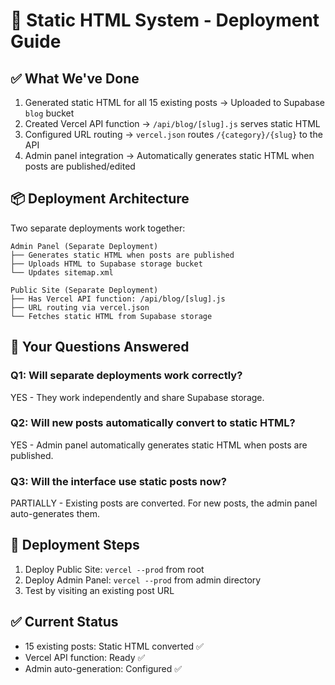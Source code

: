 # 🚀 Static HTML System - Deployment Guide

## ✅ What We've Done

1. Generated static HTML for all 15 existing posts → Uploaded to Supabase `blog` bucket
2. Created Vercel API function → `/api/blog/[slug].js` serves static HTML
3. Configured URL routing → `vercel.json` routes `/{category}/{slug}` to the API
4. Admin panel integration → Automatically generates static HTML when posts are published/edited

## 📦 Deployment Architecture

Two separate deployments work together:

```
Admin Panel (Separate Deployment)
├── Generates static HTML when posts are published
├── Uploads HTML to Supabase storage bucket
└── Updates sitemap.xml

Public Site (Separate Deployment)
├── Has Vercel API function: /api/blog/[slug].js
├── URL routing via vercel.json
└── Fetches static HTML from Supabase storage
```

## 🎯 Your Questions Answered

### Q1: Will separate deployments work correctly?
YES - They work independently and share Supabase storage.

### Q2: Will new posts automatically convert to static HTML?
YES - Admin panel automatically generates static HTML when posts are published.

### Q3: Will the interface use static posts now?
PARTIALLY - Existing posts are converted. For new posts, the admin panel auto-generates them.

## 🚀 Deployment Steps

1. Deploy Public Site: `vercel --prod` from root
2. Deploy Admin Panel: `vercel --prod` from admin directory
3. Test by visiting an existing post URL

## ✅ Current Status

- 15 existing posts: Static HTML converted ✅
- Vercel API function: Ready ✅
- Admin auto-generation: Configured ✅
